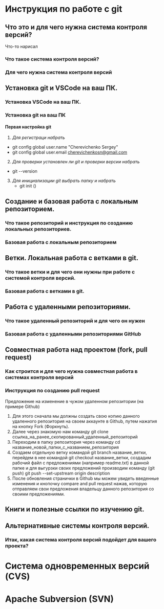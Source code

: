 # Инструкция по работе с git

## Что это и для чего нужна система контроля версий?
Что-то нарисал
### Что такое система контроля версий?

### Для чего нужна система контроля версий

## Установка git и VSCode на ваш ПК.

### Установка VSCode на ваш ПК.

### Установка git на ваш ПК

#### Первая настройка git

1.  *Для регистраци  набрать*
   - git config ­­global user.name "Cherevichenko Sergey" 
   - git config ­­global user.email cherevichenkosn@gmail.com
 2. *Для проверки установлен ли git и проверки версии набрать*
   - git --version
 3. *Для инициализации git выбрать папку и набрать*
    - git init ()  

## Создание и базовая работа с локальным репозиторием.

### Что такое репозиторий и инструкция по созданию локальных репозиториев.

### Базовая работа с локальным репозиторием

## Ветки. Локальная работа с ветками в git.

### Что такое ветки и для чего они нужны при работе с системой контроля версий.

### Базовая работа с ветками в git.

## Работа с удаленными репозиториями.

### Что такое удаленный репозиторий и для чего он нужен

### Базовая работа с удаленными репозиториями GitHub

## Совместная работа над проектом (fork, pull request)

### Как строится и для чего нужна совместная работа в системах контроля версий

### Инструкция по созданию pull request

Предложение на изменение в чужом удаленном репозитории (на примере Github)
1. Для этого сначала мы должны создать свою копию данного удаленного репозитория на своем аккаунте в Github, путем нажатия на кнопку Fork (Форкнуть).
2. Далее через знакомую нам команду git clone ссылка_на_ранее_скопированный_удаленный_репозиторий
3. Переходим в папку репозитория через команду cd название_новой_папки_с_названием_репозитория
4. Создаем отдельную ветку командой git branch название_ветки, перейдем в нее командой git checkout название_ветки, создадим рабочий файл с предложениями (например readme.txt) в данной папке и для выгурзки своих предложений производим команду (git push) git push --set-upstream origin description
5. После обновления странички в Github мы можем увидеть введенные изменения и кнопочку compare and pull request нажав, которую отправляем свои предложения владельцу данного репозитория со своими предложениями.

## Книги и полезные ссылки по изучению git.

## Альтернативные системы контроля версий.

### Итак, какая система контроля версий подойдет для вашего проекта?

# Система одновременных версий (CVS)

# Apache Subversion (SVN)

